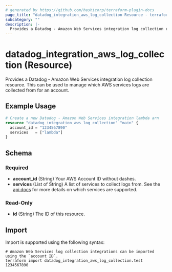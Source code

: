 ```yaml
---
# generated by https://github.com/hashicorp/terraform-plugin-docs
page_title: "datadog_integration_aws_log_collection Resource - terraform-provider-datadog"
subcategory: ""
description: |-
  Provides a Datadog - Amazon Web Services integration log collection resource. This can be used to manage which AWS services logs are collected from for an account.
---
```


# datadog_integration_aws_log_collection (Resource)

Provides a Datadog - Amazon Web Services integration log collection resource. This can be used to manage which AWS services logs are collected from for an account.

## Example Usage

```terraform
# Create a new Datadog - Amazon Web Services integration lambda arn
resource "datadog_integration_aws_log_collection" "main" {
  account_id = "1234567890"
  services   = ["lambda"]
}
```

<!-- schema generated by tfplugindocs -->
## Schema

### Required

- **account_id** (String) Your AWS Account ID without dashes.
- **services** (List of String) A list of services to collect logs from. See the [api docs](https://docs.datadoghq.com/api/v1/aws-logs-integration/#get-list-of-aws-log-ready-services) for more details on which services are supported.

### Read-Only

- **id** (String) The ID of this resource.

## Import

Import is supported using the following syntax:

```shell
# Amazon Web Services log collection integrations can be imported using the `account ID`.
terraform import datadog_integration_aws_log_collection.test 1234567890
```
